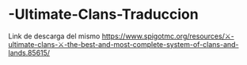 # -Ultimate-Clans-Traduccion
Link de descarga del mismo https://www.spigotmc.org/resources/⚔-ultimate-clans-⚔-the-best-and-most-complete-system-of-clans-and-lands.85615/
